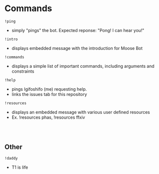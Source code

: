 # Commands

```
!ping
```
- simply "pings" the bot. Expected reponse: "Pong! I can hear you!"
```
!intro
```
- displays embedded message with the introduction for Moose Bot
```
!commands
```
- displays a simple list of important commands, including arguments and constraints
```
!help
```
- pings Igifoshifo (me) requesting help. 
- links the issues tab for this repository
```
!resources
```
- displays an embedded message with various user defined resources
- Ex. !resources phas, !resources ffxiv


<br><br>
## Other
```
!daddy
```
- T1 is life
